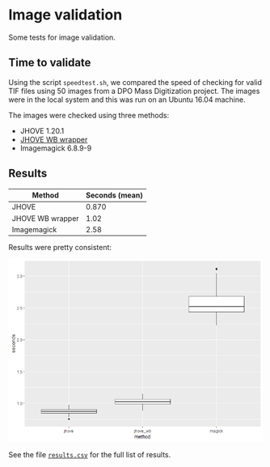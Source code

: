 # Image validation

Some tests for image validation.

## Time to validate

Using the script `speedtest.sh`, we compared the speed of checking for valid TIF files using 50 images from a DPO Mass Digitization project. The images were in the local system and this was run on an Ubuntu 16.04 machine. 

The images were checked using three methods:

 * JHOVE 1.20.1
 * [JHOVE WB wrapper](../JHOVE%20wrapper)
 * Imagemagick 6.8.9-9

## Results

Method | Seconds (mean)
------ | ------------
JHOVE | 0.870
JHOVE WB wrapper | 1.02
Imagemagick | 2.58

Results were pretty consistent:

![Boxplot](boxplot.png)

See the file [`results.csv`](results.csv) for the full list of results.
